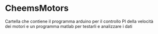 # CheemsMotors
Cartella che contiene il programma arduino per il controllo PI della velocità dei motori e un programma matlab per testarli e analizzare i dati
